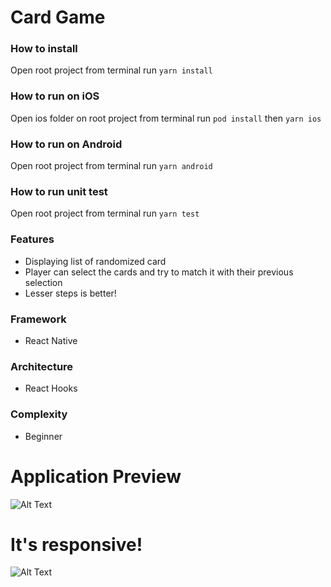 # Card Game

### How to install
Open root project from terminal
run `yarn install`

### How to run on iOS
Open ios folder on root project from terminal
run `pod install`
then `yarn ios`

### How to run on Android
Open root project from terminal
run `yarn android`

### How to run unit test
Open root project from terminal
run `yarn test`

### Features
- Displaying list of randomized card
- Player can select the cards and try to match it with their previous selection
- Lesser steps is better!

### Framework
- React Native

### Architecture
- React Hooks

### Complexity
- Beginner

# Application Preview
![Alt Text](https://media.giphy.com/media/vvThQBkRpWYfvi0CWU/giphy.gif)

# It's responsive!
![Alt Text](https://media.giphy.com/media/voT0vnVn7AR4Afvdel/giphy.gif)

